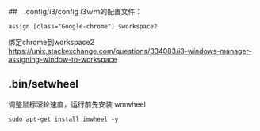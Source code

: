 ##　.config/i3/config
i3ｗｍ的配置文件：
```
assign [class="Google-chrome"] $workspace2
```
绑定chrome到workspace2
https://unix.stackexchange.com/questions/334083/i3-windows-manager-assigning-window-to-workspace

## .bin/setwheel
调整鼠标滚轮速度，运行前先安装 wmwheel
```
sudo apt-get install imwheel -y
```
